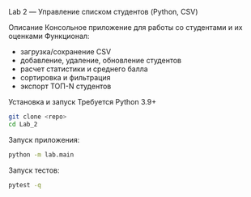 Lab 2 — Управление списком студентов (Python, CSV)

Описание
Консольное приложение для работы со студентами и их оценками
Функционал:
- загрузка/сохранение CSV
- добавление, удаление, обновление студентов
- расчет статистики и среднего балла
- сортировка и фильтрация
- экспорт ТОП-N студентов

Установка и запуск
Требуется Python 3.9+

```bash
git clone <repo>
cd Lab_2
```

Запуск приложения:
```bash
python -m lab.main
```

Запуск тестов:
```bash
pytest -q
```